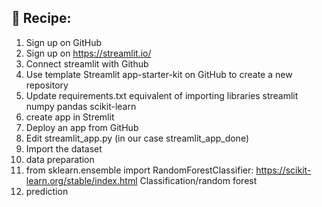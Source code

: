 ## 🧁 Recipe:
1. Sign up on GitHub
2. Sign up on https://streamlit.io/
3. Connect streamlit with Github
4. Use template Streamlit app-starter-kit on GitHub to create a new repository
5. Update requirements.txt equivalent of importing libraries
streamlit
numpy
pandas
scikit-learn
6. create app in Stremlit
7. Deploy an app from GitHub
8. Edit streamlit_app.py (in our case streamlit_app_done)
10. Import the dataset
11. data preparation
12. from sklearn.ensemble import RandomForestClassifier: https://scikit-learn.org/stable/index.html
Classification/random forest
13. prediction
